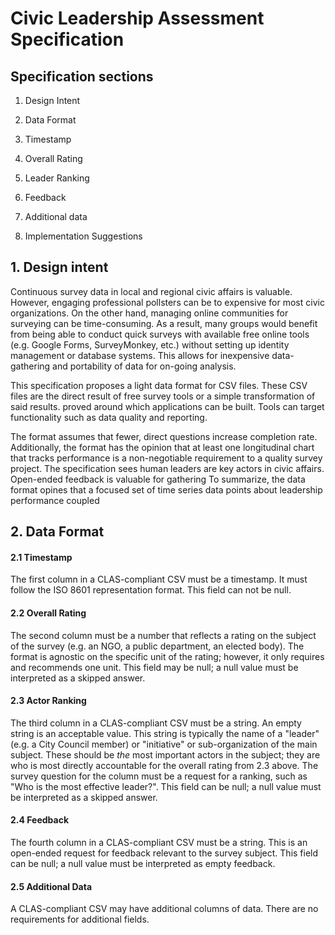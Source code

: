 # Civic Leadership Assessment Specification

## Specification sections

1. Design Intent

2. Data Format
  1. Timestamp
  2. Overall Rating
  3. Leader Ranking
  4. Feedback
  5. Additional data

3. Implementation Suggestions

## 1. Design intent

Continuous survey data in local and regional civic affairs is valuable. However, engaging professional pollsters can be to expensive for most civic organizations. On the other hand, managing online communities for surveying can be time-consuming.  As a result, many groups would benefit from being able to conduct quick surveys with available free online tools (e.g. Google Forms, SurveyMonkey, etc.) without setting up identity management or database systems. This allows for inexpensive data-gathering and portability of data for on-going analysis.

This specification proposes a light data format for CSV files.  These CSV files are the direct result of free survey tools or a simple transformation of said results. proved around which applications can be built. Tools can target functionality such as data quality and reporting.

The format assumes that fewer, direct questions increase completion rate. Additionally, the format has the opinion that at least one longitudinal chart that tracks performance is a non-negotiable requirement to a quality survey project. The specification sees human leaders are key actors in civic affairs. Open-ended feedback is valuable for gathering  To summarize, the data format opines that a focused set of time series data points about leadership performance coupled

## 2. Data Format

#### 2.1 Timestamp

The first column in a CLAS-compliant CSV must be a timestamp. It must follow the ISO 8601 representation format. This field can not be null.

#### 2.2 Overall Rating

The second column must be a number that reflects a rating on the subject of the survey (e.g. an NGO, a public department, an elected body). The format is agnostic on the specific unit of the rating; however, it only requires and recommends one unit. This field may be null; a null value must be interpreted as a skipped answer.

#### 2.3 Actor Ranking

The third column in a CLAS-compliant CSV must be a string. An empty string is an acceptable value. This string is typically the name of a "leader" (e.g. a City Council member) or "initiative" or sub-organization of the main subject. These should be *the* most important actors in the subject; they are who is most directly accountable for the overall rating from 2.3 above. The survey question for the column must be a request for a ranking, such as "Who is the most effective leader?". This field can be null; a null value must be interpreted as a skipped answer.

#### 2.4 Feedback

The fourth column in a CLAS-compliant CSV must be a string.  This is an open-ended request for feedback relevant to the survey subject. This field can be null; a null value must be interpreted as empty feedback.

#### 2.5 Additional Data

A CLAS-compliant CSV may have additional columns of data. There are no requirements for additional fields.


